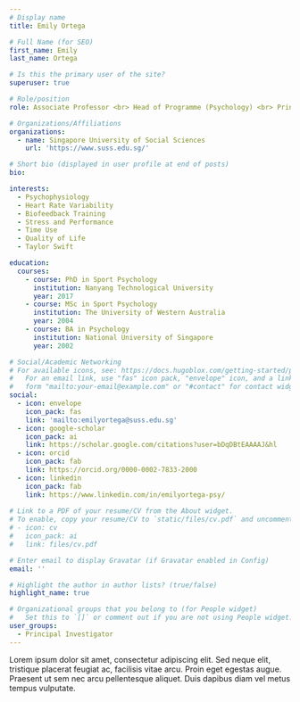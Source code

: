 ```yaml
---
# Display name
title: Emily Ortega

# Full Name (for SEO)
first_name: Emily
last_name: Ortega

# Is this the primary user of the site?
superuser: true

# Role/position
role: Associate Professor <br> Head of Programme (Psychology) <br> Principal Swiftie

# Organizations/Affiliations
organizations:
  - name: Singapore University of Social Sciences
    url: 'https://www.suss.edu.sg/'

# Short bio (displayed in user profile at end of posts)
bio: 

interests:
  - Psychophysiology
  - Heart Rate Variability
  - Biofeedback Training
  - Stress and Performance
  - Time Use
  - Quality of Life
  - Taylor Swift

education:
  courses:
    - course: PhD in Sport Psychology
      institution: Nanyang Technological University
      year: 2017
    - course: MSc in Sport Psychology
      institution: The University of Western Australia
      year: 2004
    - course: BA in Psychology
      institution: National University of Singapore
      year: 2002

# Social/Academic Networking
# For available icons, see: https://docs.hugoblox.com/getting-started/page-builder/#icons
#   For an email link, use "fas" icon pack, "envelope" icon, and a link in the
#   form "mailto:your-email@example.com" or "#contact" for contact widget.
social:
  - icon: envelope
    icon_pack: fas
    link: 'mailto:emilyortega@suss.edu.sg'
  - icon: google-scholar
    icon_pack: ai
    link: https://scholar.google.com/citations?user=bDqDBtEAAAAJ&hl
  - icon: orcid
    icon_pack: fab
    link: https://orcid.org/0000-0002-7833-2000
  - icon: linkedin
    icon_pack: fab
    link: https://www.linkedin.com/in/emilyortega-psy/
    
# Link to a PDF of your resume/CV from the About widget.
# To enable, copy your resume/CV to `static/files/cv.pdf` and uncomment the lines below.
# - icon: cv
#   icon_pack: ai
#   link: files/cv.pdf

# Enter email to display Gravatar (if Gravatar enabled in Config)
email: ''

# Highlight the author in author lists? (true/false)
highlight_name: true

# Organizational groups that you belong to (for People widget)
#   Set this to `[]` or comment out if you are not using People widget.
user_groups:
  - Principal Investigator
---
```


Lorem ipsum dolor sit amet, consectetur adipiscing elit. Sed neque elit, tristique placerat feugiat ac, facilisis vitae arcu. Proin eget egestas augue. Praesent ut sem nec arcu pellentesque aliquet. Duis dapibus diam vel metus tempus vulputate.
